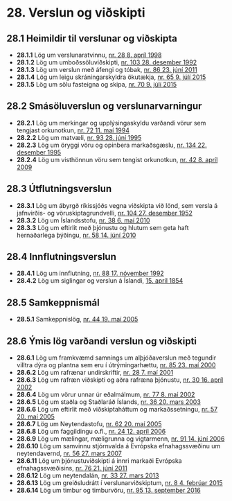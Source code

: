 # 28. Verslun og viðskipti

## 28.1 Heimildir til verslunar og viðskipta

* __28.1.1__ Lög um verslunaratvinnu, [nr. 28 8. apríl 1998](1998028.md)
* __28.1.2__ Lög um umboðssöluviðskipti, [nr. 103 28. desember 1992](1992103.md)
* __28.1.3__ Lög um verslun með áfengi og tóbak, [nr. 86 23. júní 2011](2011086.md)
* __28.1.4__ Lög um leigu skráningarskyldra ökutækja, [nr. 65 9. júlí 2015](2015065.md)
* __28.1.5__ Lög um sölu fasteigna og skipa, [nr. 70 9. júlí 2015](2015070.md)

## 28.2 Smásöluverslun og verslunarvarningur

* __28.2.1__ Lög um merkingar og upplýsingaskyldu varðandi vörur sem tengjast orkunotkun, [nr. 72 11. maí 1994](1994072.md)
* __28.2.2__ Lög um matvæli, [nr. 93 28. júní 1995](1995093.md)
* __28.2.3__ Lög um öryggi vöru og opinbera markaðsgæslu, [nr. 134 22. desember 1995](1995134.md)
* __28.2.4__ Lög um visthönnun vöru sem tengist orkunotkun, [nr. 42 8. apríl 2009](2009042.md)

## 28.3 Útflutningsverslun

* __28.3.1__ Lög um ábyrgð ríkissjóðs vegna viðskipta við lönd, sem versla á jafnvirðis- og vöruskiptagrundvelli, [nr. 104 27. desember 1952](1952104.md)
* __28.3.2__ Lög um Íslandsstofu, [nr. 38 6. maí 2010](2010038.md)
* __28.3.3__ Lög um eftirlit með þjónustu og hlutum sem geta haft hernaðarlega þýðingu, [nr. 58 14. júní 2010](2010058.md)

## 28.4 Innflutningsverslun

* __28.4.1__ Lög um innflutning, [nr. 88 17. nóvember 1992](1992088.md)
* __28.4.2__ Lög um siglingar og verslun á Íslandi, [15. apríl 1854](1854154.md)

## 28.5 Samkeppnismál

* __28.5.1__ Samkeppnislög, [nr. 44 19. maí 2005](2005044.md)

## 28.6 Ýmis lög varðandi verslun og viðskipti

* __28.6.1__ Lög um framkvæmd samnings um alþjóðaverslun með tegundir villtra dýra og plantna sem eru í útrýmingarhættu, [nr. 85 23. maí 2000](2000085.md)
* __28.6.2__ Lög um rafrænar undirskriftir, [nr. 28 7. maí 2001](2001028.md)
* __28.6.3__ Lög um rafræn viðskipti og aðra rafræna þjónustu, [nr. 30 16. apríl 2002](2002030.md)
* __28.6.4__ Lög um vörur unnar úr eðalmálmum, [nr. 77 8. maí 2002](2002077.md)
* __28.6.5__ Lög um staðla og Staðlaráð Íslands, [nr. 36 20. mars 2003](2003036.md)
* __28.6.6__ Lög um eftirlit með viðskiptaháttum og markaðssetningu, [nr. 57 20. maí 2005](2005057.md)
* __28.6.7__ Lög um Neytendastofu, [nr. 62 20. maí 2005](2005062.md)
* __28.6.8__ Lög um faggildingu o.fl., [nr. 24 12. apríl 2006](2006024.md)
* __28.6.9__ Lög um mælingar, mæligrunna og vigtarmenn, [nr. 91 14. júní 2006](2006091.md)
* __28.6.10__ Lög um samvinnu stjórnvalda á Evrópska efnahagssvæðinu um neytendavernd, [nr. 56 27. mars 2007](2007056.md)
* __28.6.11__ Lög um þjónustuviðskipti á innri markaði Evrópska efnahagssvæðisins, [nr. 76 21. júní 2011](2011076.md)
* __28.6.12__ Lög um neytendalán, [nr. 33 27. mars 2013](2013033.md)
* __28.6.13__ Lög um greiðsludrátt í verslunarviðskiptum, [nr. 8 4. febrúar 2015](2015008.md)
* __28.6.14__ Lög um timbur og timburvöru, [nr. 95 13. september 2016](2016095.md)

